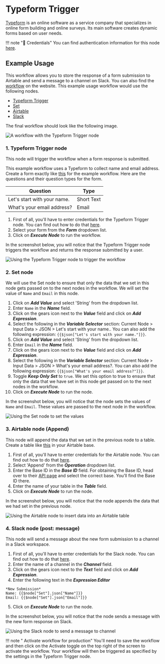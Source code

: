 # Typeform Trigger

[Typeform](https://www.typeform.com/) is an online software as a service company that specializes in online form building and online surveys. Its main software creates dynamic forms based on user needs.

!!! note "🔑 Credentials"
    You can find authentication information for this node [here](/workflow/integrations/credentials/typeform/).



## Example Usage

This workflow allows you to store the response of a form submission to Airtable and send a message to a channel on Slack. You can also find the [workflow](https://WF².io/workflows/916) on the website. This example usage workflow would use the following nodes.
- [Typeform Trigger]()
- [Set](/workflow/integrations/core-nodes/workflow-nodes-base.set/)
- [Airtable](/workflow/integrations/nodes/workflow-nodes-base.airtable/)
- [Slack](/workflow/integrations/nodes/workflow-nodes-base.slack/)

The final workflow should look like the following image.

![A workflow with the Typeform Trigger node](/_images/integrations/trigger-nodes/typeformtrigger/workflow.png)


### 1. Typeform Trigger node

This node will trigger the workflow when a form response is submitted.

This example workflow uses a Typeform to collect name and email address. Create a form exactly like [this](https://WF²docsburner.typeform.com/to/dpr2kxSL) for the example workflow. Here are the questions and their question types for the form.

|Question | Type  |
|---------|-------|
|Let's start with your name. | Short Text |
|What's your email address? | Email |

1. First of all, you'll have to enter credentials for the Typeform Trigger node. You can find out how to do that [here](/workflow/integrations/credentials/typeform/).
2. Select your form from the ***Form*** dropdown list.
3. Click on ***Execute Node*** to run the workflow.

In the screenshot below, you will notice that the Typeform Trigger node triggers the workflow and returns the response submitted by a user.

![Using the Typeform Trigger node to trigger the workflow](/_images/integrations/trigger-nodes/typeformtrigger/typeformtrigger_node.png)

### 2. Set node

We will use the Set node to ensure that only the data that we set in this node gets passed on to the next nodes in the workflow. We will set the value of `Name` and `Email` in this node.

1. Click on ***Add Value*** and select 'String' from the dropdown list.
2. Enter `Name` in the ***Name*** field.
3. Click on the gears icon next to the ***Value*** field and click on ***Add Expression***.
4. Select the following in the ***Variable Selector*** section: Current Node > Input Data > JSON > Let's start with your name.. You can also add the following expression: `{{$json["Let's start with your name."]}}`.
5. Click on ***Add Value*** and select 'String' from the dropdown list.
6. Enter `Email` in the ***Name*** field.
7. Click on the gears icon next to the ***Value*** field and click on ***Add Expression***.
8. Select the following in the ***Variable Selector*** section: Current Node > Input Data > JSON > What's your email address?. You can also add the following expression: `{{$json["What's your email address?"]}}`.
9. Toggle ***Keep Only Set*** to `true`. We set this option to true to ensure that only the data that we have set in this node get passed on to the next nodes in the workflow.
10. Click on ***Execute Node*** to run the node.

In the screenshot below, you will notice that the node sets the values of `Name` and `Email`. These values are passed to the next node in the workflow.

![Using the Set node to set the values](/_images/integrations/trigger-nodes/typeformtrigger/set_node.png)

### 3. Airtable node (Append)

This node will append the data that we set in the previous node to a table. Create a table like [this](https://airtable.com/shreoj1AmTE6S6Eep) in your Airtable base.

1. First of all, you'll have to enter credentials for the Airtable node. You can find out how to do that [here](/workflow/integrations/credentials/airtable/).
2. Select 'Append' from the ***Operation*** dropdown list.
3. Enter the Base ID in the ***Base ID*** field. For obtaining the Base ID, head over to their [API page](https://airtable.com/api) and select the correct base. You’ll find the Base ID there.
4. Enter the name of your table in the ***Table*** field.
5. Click on ***Execute Node*** to run the node.

In the screenshot below, you will notice that the node appends the data that we had set in the previous node.

![Using the Airtable node to insert data into an Airtable table](/_images/integrations/trigger-nodes/typeformtrigger/airtable_node.png)

### 4. Slack node (post: message)

This node will send a message about the new form submission to a channel in a Slack workspace.

1. First of all, you'll have to enter credentials for the Slack node. You can find out how to do that [here](/workflow/integrations/credentials/slack/).
2. Enter the name of a channel in the ***Channel*** field.
3. Click on the gears icon next to the ***Text*** field and click on ***Add Expression***.
4. Enter the following text in the ***Expression Editor***
```
*New Submission* 
Name: {{$node["Set"].json["Name"]}}
Email: {{$node["Set"].json["Email"]}}
```
5. Click on ***Execute Node*** to run the node.

In the screenshot below, you will notice that the node sends a message with the new form response on Slack.

![Using the Slack node to send a message to channel](/_images/integrations/trigger-nodes/typeformtrigger/slack_node.png)

!!! note " Activate workflow for production"
    You'll need to save the workflow and then click on the Activate toggle on the top right of the screen to activate the workflow. Your workflow will then be triggered as specified by the settings in the Typeform Trigger node.





